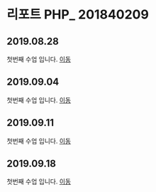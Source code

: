 # 리포트 PHP_ 201840209

## 2019.08.28
첫번째 수업 입니다. [이동](./01)

## 2019.09.04
첫번째 수업 입니다. [이동](./02/lecture_02)

## 2019.09.11
첫번째 수업 입니다. [이동](lecture_03)

## 2019.09.18
첫번째 수업 입니다. [이동](lecture_04)